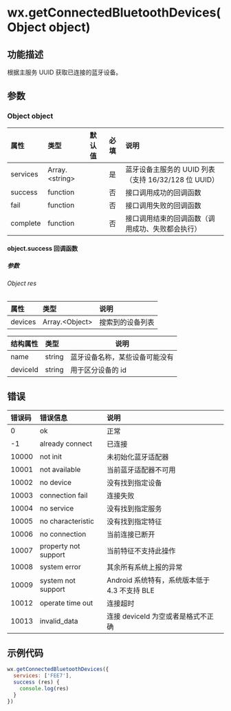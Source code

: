 # wx.getConnectedBluetoothDevices(Object object)

## 功能描述

根据主服务 UUID 获取已连接的蓝牙设备。

## 参数

### Object object

| 属性     | 类型           | 默认值 | 必填 | 说明                                                 |
| :------- | :------------- | :----- | :--- | :--------------------------------------------------- |
| services | Array.&lt;string&gt; |        | 是   | 蓝牙设备主服务的 UUID 列表（支持 16/32/128 位 UUID） |
| success  | function       |        | 否   | 接口调用成功的回调函数                               |
| fail     | function       |        | 否   | 接口调用失败的回调函数                               |
| complete | function       |        | 否   | 接口调用结束的回调函数（调用成功、失败都会执行）     |

#### object.success 回调函数

##### 参数

###### Object res

| 属性    | 类型           | 说明             |
| :------ | :------------- | :--------------- |
| devices | Array.&lt;Object&gt; | 搜索到的设备列表 |

| 结构属性 | 类型   | 说明                           |
| :------- | :----- | ------------------------------ |
| name     | string | 蓝牙设备名称，某些设备可能没有 |
| deviceId | string | 用于区分设备的 id              |

## 错误

| 错误码 | 错误信息             | 说明                                          |
| :----- | :------------------- | :-------------------------------------------- |
| 0      | ok                   | 正常                                          |
| -1     | already connect      | 已连接                                        |
| 10000  | not init             | 未初始化蓝牙适配器                            |
| 10001  | not available        | 当前蓝牙适配器不可用                          |
| 10002  | no device            | 没有找到指定设备                              |
| 10003  | connection fail      | 连接失败                                      |
| 10004  | no service           | 没有找到指定服务                              |
| 10005  | no characteristic    | 没有找到指定特征                              |
| 10006  | no connection        | 当前连接已断开                                |
| 10007  | property not support | 当前特征不支持此操作                          |
| 10008  | system error         | 其余所有系统上报的异常                        |
| 10009  | system not support   | Android 系统特有，系统版本低于 4.3 不支持 BLE |
| 10012  | operate time out     | 连接超时                                      |
| 10013  | invalid_data         | 连接 deviceId 为空或者是格式不正确            |

## 示例代码

```js
wx.getConnectedBluetoothDevices({
  services: ['FEE7'],
  success (res) {
    console.log(res)
  }
})
```